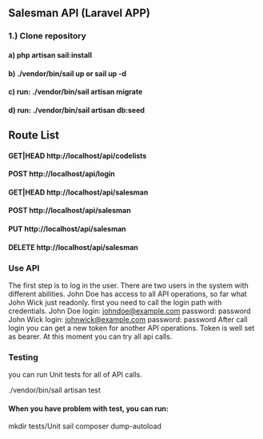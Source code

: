 ## Salesman API (Laravel APP)
### 1.) Clone repository
#### a) php artisan sail:install
#### b) ./vendor/bin/sail up or sail up -d
#### c) run: ./vendor/bin/sail artisan migrate
#### d) run: ./vendor/bin/sail artisan db:seed

## Route List
#### GET|HEAD  http://localhost/api/codelists
#### POST      http://localhost/api/login
#### GET|HEAD  http://localhost/api/salesman
#### POST      http://localhost/api/salesman
#### PUT       http://localhost/api/salesman
#### DELETE    http://localhost/api/salesman

### Use API
The first step is to log in the user. There are two users in the system with different abilities. John Doe has access to all API operations, so far what John Wick just readonly. first you need to call the login path with credentials.
John Doe login: johndoe@example.com password: password
John Wick login: johnwick@example.com password: password
After call login you can get a new token for another API operations. Token is well set as bearer. At this moment you can try all api calls.

### Testing
you can run Unit tests for all of API calls.

./vendor/bin/sail artisan test

#### When you have problem with test, you can run:
mkdir tests/Unit
sail composer dump-autoload
